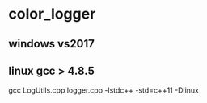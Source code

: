 # color_logger
## windows vs2017
## linux gcc > 4.8.5 
gcc LogUtils.cpp logger.cpp -lstdc++ -std=c++11 -Dlinux
